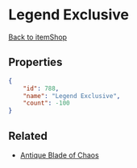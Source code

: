 # Legend Exclusive

<no description available>

[Back to itemShop](../item-shops.md)

## Properties

```json
{
    "id": 788,
    "name": "Legend Exclusive",
    "count": -100
}
```

## Related

- [Antique Blade of Chaos](../items/21618-antique-blade-of-chaos.md)

